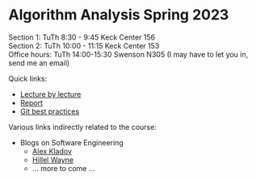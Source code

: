 # Algorithm Analysis Spring 2023

Section 1: TuTh 8:30 - 9:45 Keck Center 156  
Section 2: TuTh 10:00 - 11:15 Keck Center 153  
Office hours: TuTh 14:00-15:30 Swenson N305 (I may have to let you in, send me an email)

Quick links:

- [Lecture by lecture](lecture-by-lecture.md)
- [Report](report.md)
- [Git best practices](git-best-practices.md)

Various links indirectly related to the course:

- Blogs on Software Engineering
    - [Alex Kladov](https://matklad.github.io/)
    - [Hillel Wayne](https://www.hillelwayne.com/)
    - ... more to come ...

